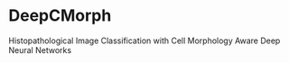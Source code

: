 # DeepCMorph
Histopathological Image Classification with Cell Morphology Aware Deep Neural Networks
